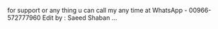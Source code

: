 for support or any thing u can call my any time at WhatsApp - 00966-572777960
Edit by : Saeed Shaban ...
